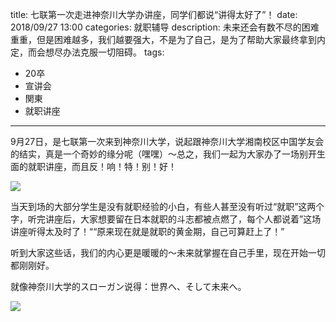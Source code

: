 title: 七联第一次走进神奈川大学办讲座，同学们都说“讲得太好了”！
date: 2018/09/27 13:00
categories: 就职辅导
description: 未来还会有数不尽的困难重重，但是困难越多，我们越要强大，不是为了自己，是为了帮助大家最终拿到内定，而会想尽办法克服一切阻碍。
tags:
- 20卒
- 宣讲会
- 関東
- 就职讲座

---

9月27日，是七联第一次来到神奈川大学，说起跟神奈川大学湘南校区中国学友会的结实，真是一个奇妙的缘分呢（嘿嘿）～总之，我们一起为大家办了一场别开生面的就职讲座，而且反！响！特！别！好！

![](http://wx3.sinaimg.cn/mw690/a9a40e85gy1fvrpx94kqej21hc0xcx2e.jpg)

当天到场的大部分学生是没有就职经验的小白，有些人甚至没有听过“就职”这两个字，听完讲座后，大家想要留在日本就职的斗志都被点燃了，每个人都说着”这场讲座听得太及时了！““原来现在就是就职的黄金期，自己可算赶上了！”

听到大家这些话，我们的内心更是暖暖的～未来就掌握在自己手里，现在开始一切都刚刚好。

就像神奈川大学的スローガン说得：世界へ、そして未来へ。

![](http://wx4.sinaimg.cn/mw690/a9a40e85gy1fvrpxe0xapj21hc0xc1kx.jpg)